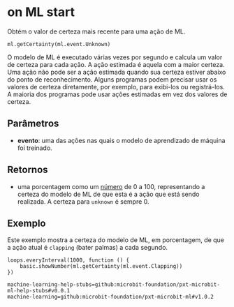 # on ML start

Obtém o valor de certeza mais recente para uma ação de ML.

```sig
ml.getCertainty(ml.event.Unknown)
```

O modelo de ML é executado várias vezes por segundo e calcula um valor de certeza para cada ação. A ação estimada é aquela com a maior certeza. Uma ação não pode ser a ação estimada quando sua certeza estiver abaixo do ponto de reconhecimento. Alguns programas podem precisar usar os valores de certeza diretamente, por exemplo, para exibi-los ou registrá-los. A maioria dos programas pode usar ações estimadas em vez dos valores de certeza.

## Parâmetros

- **evento**: uma das ações nas quais o modelo de aprendizado de máquina foi treinado.

## Retornos

- uma porcentagem como um [número](/types/number) de 0 a 100, representando a certeza do modelo de ML de que esta é a ação que está sendo realizada. A certeza para `unknown` é sempre 0.

## Exemplo

Este exemplo mostra a certeza do modelo de ML, em porcentagem, de que a ação atual é `clapping` (bater palmas) a cada segundo.

```blocks
loops.everyInterval(1000, function () {
    basic.showNumber(ml.getCertainty(ml.event.Clapping))
})
```

```package
machine-learning-help-stubs=github:microbit-foundation/pxt-microbit-ml-help-stubs#v0.0.1
machine-learning=github:microbit-foundation/pxt-microbit-ml#v1.0.2
```

